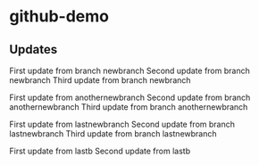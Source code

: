# github-demo

## Updates
First update from branch newbranch
Second update from branch newbranch
Third update from branch newbranch

First update from anothernewbranch
Second update from branch anothernewbranch
Third update from branch anothernewbranch

First update from lastnewbranch
Second update from branch lastnewbranch
Third update from branch lastnewbranch

First update from lastb
Second update from lastb